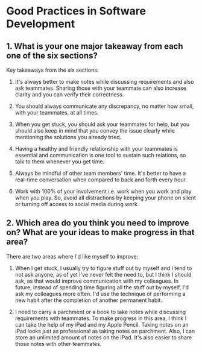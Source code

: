 # Good Practices in Software Development

## 1. What is your one major takeaway from each one of the six sections?

Key takeaways from the six sections:

1. It's always better to make notes while discussing requirements and also ask teammates. Sharing those with your teammate can also increase clarity and you can verify their correctness.

2. You should always communicate any discrepancy, no matter how small, with your teammates, at all times.

3. When you get stuck, you should ask your teammates for help, but you should also keep in mind that you convey the issue clearly while mentioning the solutions you already tried.

4. Having a healthy and friendly relationship with your teammates is essential and communication is one tool to sustain such relations, so talk to them whenever you get time.

5. Always be mindful of other team members' time. It's better to have a real-time conversation when compared to back and forth every hour.

6. Work with 100% of your involvement i.e. work when you work and play when you play. So, avoid all distractions by keeping your phone on silent or turning off access to social media during work.

## 2. Which area do you think you need to improve on? What are your ideas to make progress in that area?

There are two areas where I'd like myself to improve:

1. When I get stuck, I usually try to figure stuff out by myself and I tend to not ask anyone, as of yet I've never felt the need to, but I think I should ask, as that would improve communication with my colleagues. In future, instead of spending time figuring all the stuff out by myself, I'd ask my colleagues more often. I'd use the technique of performing a new habit after the completion of another permanent habit.

2. I need to carry a parchment or a book to take notes while discussing requirements with teammates. To make progress in this area, I think I can take the help of my iPad and my Apple Pencil. Taking notes on an iPad looks just as professional as taking notes on parchment. Also, I can store an unlimited amount of notes on the iPad. It's also easier to share those notes with other teammates.
